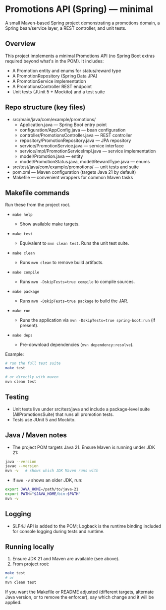 # Promotions API (Spring) — minimal

A small Maven-based Spring project demonstrating a promotions domain, a Spring bean/service layer, a REST controller, and unit tests.

## Overview
This project implements a minimal Promotions API (no Spring Boot extras required beyond what's in the POM). It includes:
- A Promotion entity and enums for status/reward type
- A PromotionRepository (Spring Data JPA)
- A PromotionService implementation
- A PromotionsController REST endpoint
- Unit tests (JUnit 5 + Mockito) and a test suite

## Repo structure (key files)
- src/main/java/com/example/promotions/
  - Application.java — Spring Boot entry point
  - configuration/AppConfig.java — bean configuration
  - controller/PromotionsController.java — REST controller
  - repository/PromotionRepository.java — JPA repository
  - service/PromotionService.java — service interface
  - service/impl/PromotionServiceImpl.java — service implementation
  - model/Promotion.java — entity
  - model/PromotionStatus.java, model/RewardType.java — enums
- src/test/java/com/example/promotions/ — unit tests and suite
- pom.xml — Maven configuration (targets Java 21 by default)
- Makefile — convenient wrappers for common Maven tasks

## Makefile commands
Run these from the project root.

- `make help`
  - Show available make targets.

- `make test`
  - Equivalent to `mvn clean test`. Runs the unit test suite.

- `make clean`
  - Runs `mvn clean` to remove build artifacts.

- `make compile`
  - Runs `mvn -DskipTests=true compile` to compile sources.

- `make package`
  - Runs `mvn -DskipTests=true package` to build the JAR.

- `make run`
  - Runs the application via `mvn -DskipTests=true spring-boot:run` (if present).

- `make deps`
  - Pre-download dependencies (`mvn dependency:resolve`).

Example:
```bash
# run the full test suite
make test

# or directly with maven
mvn clean test
```

## Testing
- Unit tests live under src/test/java and include a package-level suite (AllPromotionsSuite) that runs all promotion tests.
- Tests use JUnit 5 and Mockito.

## Java / Maven notes
- The project POM targets Java 21. Ensure Maven is running under JDK 21:
```bash
java --version
javac --version
mvn -v   # shows which JDK Maven runs with
```
- If `mvn -v` shows an older JDK, run:
```bash
export JAVA_HOME=/path/to/java-21
export PATH="$JAVA_HOME/bin:$PATH"
mvn -v
```

## Logging
- SLF4J API is added to the POM; Logback is the runtime binding included for console logging during tests and runtime.

## Running locally
1. Ensure JDK 21 and Maven are available (see above).
2. From project root:
```bash
make test
# or
mvn clean test
```

If you want the Makefile or README adjusted (different targets, alternate Java version, or to remove the enforcer), say which change and it will be applied.

